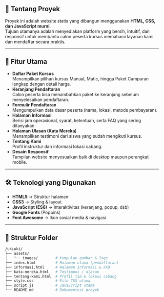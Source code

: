 ## 📌 Tentang Proyek

Proyek ini adalah website statis yang dibangun menggunakan **HTML, CSS, dan JavaScript murni**.  
Tujuan utamanya adalah menyediakan platform yang bersih, intuitif, dan responsif untuk membantu calon peserta kursus memahami layanan kami dan mendaftar secara praktis.

---

## 🎯 Fitur Utama

- **Daftar Paket Kursus**  
  Menampilkan pilihan kursus Manual, Matic, hingga Paket Campuran lengkap dengan detail harga.  
- **Keranjang Pendaftaran**  
  Calon peserta bisa menambahkan paket ke keranjang sebelum menyelesaikan pendaftaran.  
- **Formulir Pendaftaran**  
  Mengumpulkan data dasar peserta (nama, lokasi, metode pembayaran).  
- **Halaman Informasi**  
  Berisi jam operasional, syarat, ketentuan, serta FAQ yang sering ditanyakan.  
- **Halaman Ulasan (Kata Mereka)**  
  Menampilkan testimoni dari siswa yang sudah mengikuti kursus.  
- **Tentang Kami**  
  Profil instruktur dan informasi lokasi cabang.  
- **Desain Responsif**  
  Tampilan website menyesuaikan baik di desktop maupun perangkat mobile.  

---

## 🛠️ Teknologi yang Digunakan

- **HTML5** → Struktur halaman  
- **CSS3** → Styling & layout  
- **JavaScript (ES6)** → Interaktivitas (keranjang, popup, dsb)  
- **Google Fonts** (Poppins)  
- **Font Awesome** → Ikon sosial media & navigasi  

---

## 📂 Struktur Folder

```bash
/ukiuki/
├── assets/
│   └── images/        # Kumpulan gambar & logo
├── index.html         # Halaman utama (pendaftaran)
├── informasi.html     # Halaman informasi & FAQ
├── kata-mereka.html   # Testimoni / ulasan
├── tentang-kami.html  # Profil tim & lokasi cabang
├── style.css          # File CSS utama
├── script.js          # JavaScript utama
└── README.md          # Dokumentasi proyek
